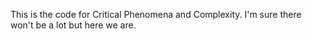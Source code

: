 This is the code for Critical Phenomena and Complexity. I'm sure there won't be a lot but here we are.

